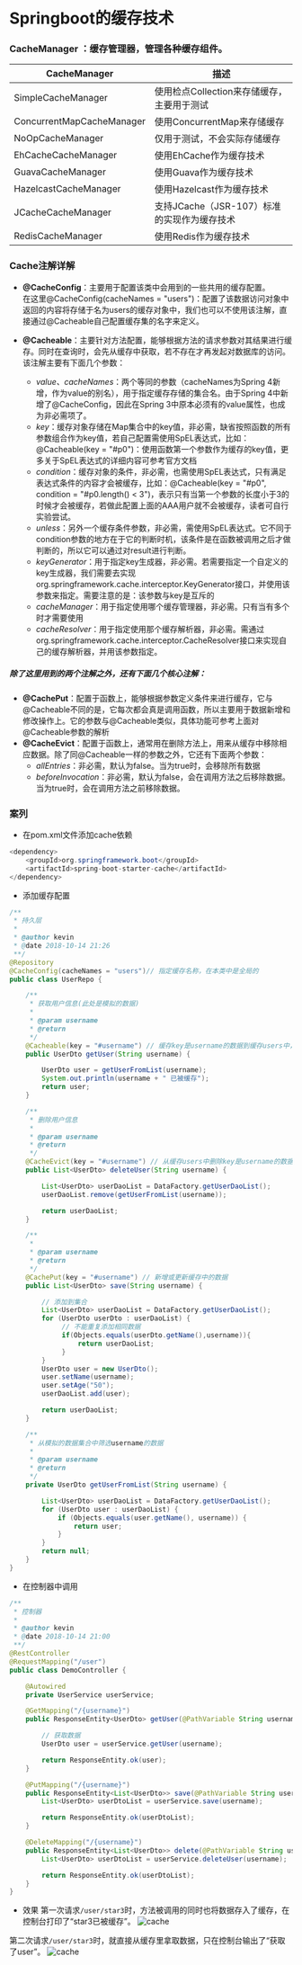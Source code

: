 # Springboot的缓存技术
### CacheManager ：缓存管理器，管理各种缓存组件。
|CacheManager| 描述|
| --- | --- |
|SimpleCacheManager|使用检点Collection来存储缓存，主要用于测试|
|ConcurrentMapCacheManager| 使用ConcurrentMap来存储缓存|
|NoOpCacheManager|仅用于测试，不会实际存储缓存|
|EhCacheCacheManager|使用EhCache作为缓存技术|
|GuavaCacheManager|使用Guava作为缓存技术|
|HazelcastCacheManager|使用Hazelcast作为缓存技术|
|JCacheCacheManager| 支持JCache（JSR-107）标准的实现作为缓存技术|
|RedisCacheManager|使用Redis作为缓存技术|

### Cache注解详解
- **@CacheConfig**：主要用于配置该类中会用到的一些共用的缓存配置。  
在这里@CacheConfig(cacheNames = "users")：配置了该数据访问对象中返回的内容将存储于名为users的缓存对象中，我们也可以不使用该注解，直接通过@Cacheable自己配置缓存集的名字来定义。

- **@Cacheable**：主要针对方法配置，能够根据方法的请求参数对其结果进行缓存。同时在查询时，会先从缓存中获取，若不存在才再发起对数据库的访问。该注解主要有下面几个参数：

  - *value、cacheNames*：两个等同的参数（cacheNames为Spring 4新增，作为value的别名），用于指定缓存存储的集合名。由于Spring 4中新增了@CacheConfig，因此在Spring 3中原本必须有的value属性，也成为非必需项了。
  - *key*：缓存对象存储在Map集合中的key值，非必需，缺省按照函数的所有参数组合作为key值，若自己配置需使用SpEL表达式，比如：@Cacheable(key = "#p0")：使用函数第一个参数作为缓存的key值，更多关于SpEL表达式的详细内容可参考官方文档
  - *condition*：缓存对象的条件，非必需，也需使用SpEL表达式，只有满足表达式条件的内容才会被缓存，比如：@Cacheable(key = "#p0", condition = "#p0.length() < 3")，表示只有当第一个参数的长度小于3的时候才会被缓存，若做此配置上面的AAA用户就不会被缓存，读者可自行实验尝试。
  - *unless*：另外一个缓存条件参数，非必需，需使用SpEL表达式。它不同于condition参数的地方在于它的判断时机，该条件是在函数被调用之后才做判断的，所以它可以通过对result进行判断。
  - *keyGenerator*：用于指定key生成器，非必需。若需要指定一个自定义的key生成器，我们需要去实现org.springframework.cache.interceptor.KeyGenerator接口，并使用该参数来指定。需要注意的是：该参数与key是互斥的
  - *cacheManager*：用于指定使用哪个缓存管理器，非必需。只有当有多个时才需要使用
  - *cacheResolver*：用于指定使用那个缓存解析器，非必需。需通过org.springframework.cache.interceptor.CacheResolver接口来实现自己的缓存解析器，并用该参数指定。
##### 除了这里用到的两个注解之外，还有下面几个核心注解：

- **@CachePut**：配置于函数上，能够根据参数定义条件来进行缓存，它与@Cacheable不同的是，它每次都会真是调用函数，所以主要用于数据新增和修改操作上。它的参数与@Cacheable类似，具体功能可参考上面对@Cacheable参数的解析
- **@CacheEvict**：配置于函数上，通常用在删除方法上，用来从缓存中移除相应数据。除了同@Cacheable一样的参数之外，它还有下面两个参数：
  - *allEntries*：非必需，默认为false。当为true时，会移除所有数据
  - *beforeInvocation*：非必需，默认为false，会在调用方法之后移除数据。当为true时，会在调用方法之前移除数据。

### 案列
- 在pom.xml文件添加cache依赖
```java
<dependency>
    <groupId>org.springframework.boot</groupId>
    <artifactId>spring-boot-starter-cache</artifactId>
</dependency>
```
- 添加缓存配置
```java
/**
 * 持久层
 *
 * @author kevin
 * @date 2018-10-14 21:26
 **/
@Repository
@CacheConfig(cacheNames = "users")// 指定缓存名称，在本类中是全局的
public class UserRepo {

    /**
     * 获取用户信息(此处是模拟的数据)
     *
     * @param username
     * @return
     */
    @Cacheable(key = "#username") // 缓存key是username的数据到缓存users中，如果没有指定key则方法参数作为key保存到缓存中
    public UserDto getUser(String username) {

        UserDto user = getUserFromList(username);
        System.out.println(username + " 已被缓存");
        return user;
    }

    /**
     * 删除用户信息
     *
     * @param username
     * @return
     */
    @CacheEvict(key = "#username") // 从缓存users中删除key是username的数据
    public List<UserDto> deleteUser(String username) {

        List<UserDto> userDaoList = DataFactory.getUserDaoList();
        userDaoList.remove(getUserFromList(username));

        return userDaoList;
    }

    /**
     *
     * @param username
     * @return
     */
    @CachePut(key = "#username") // 新增或更新缓存中的数据
    public List<UserDto> save(String username) {

        // 添加到集合
        List<UserDto> userDaoList = DataFactory.getUserDaoList();
        for (UserDto userDto : userDaoList) {
             // 不能重复添加相同数据
             if(Objects.equals(userDto.getName(),username)){
                 return userDaoList;
             }
        }
        UserDto user = new UserDto();
        user.setName(username);
        user.setAge("50");
        userDaoList.add(user);

        return userDaoList;
    }

    /**
     * 从模拟的数据集合中筛选username的数据
     *
     * @param username
     * @return
     */
    private UserDto getUserFromList(String username) {

        List<UserDto> userDaoList = DataFactory.getUserDaoList();
        for (UserDto user : userDaoList) {
            if (Objects.equals(user.getName(), username)) {
                return user;
            }
        }
        return null;
    }
}
```
- 在控制器中调用
```java
/**
 * 控制器
 *
 * @author kevin
 * @date 2018-10-14 21:00
 **/
@RestController
@RequestMapping("/user")
public class DemoController {

    @Autowired
    private UserService userService;

    @GetMapping("/{username}")
    public ResponseEntity<UserDto> getUser(@PathVariable String username){

        // 获取数据
        UserDto user = userService.getUser(username);

        return ResponseEntity.ok(user);
    }

    @PutMapping("/{username}")
    public ResponseEntity<List<UserDto>> save(@PathVariable String username){
        List<UserDto> userDtoList = userService.save(username);

        return ResponseEntity.ok(userDtoList);
    }

    @DeleteMapping("/{username}")
    public ResponseEntity<List<UserDto>> delete(@PathVariable String username){
        List<UserDto> userDtoList = userService.deleteUser(username);

        return ResponseEntity.ok(userDtoList);
    }
}
```
- 效果
第一次请求`/user/star3`时，方法被调用的同时也将数据存入了缓存，在控制台打印了“star3已被缓存”。
![cache](images/1.png)

第二次请求`/user/star3`时，就直接从缓存里拿取数据，只在控制台输出了“获取了user”。
![cache](images/2.png)




